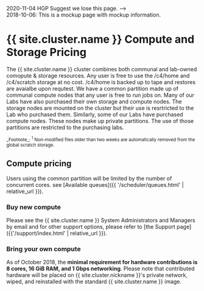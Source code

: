 <!--> 2020-11-04 HGP Suggest we lose this page. -->

<div class="alert alert-danger" role="alert">
2018-10-06: This is a mockup page with mockup information.
</div>

# {{ site.cluster.name }} Compute and Storage Pricing

The {{ site.cluster.name }} cluster combines both communal and lab-owned comopute & storage resources. Any user is free to use the /c4/home and /c4/scratch storage at no cost. /c4/home is backed up to tape and restores are avaialbe upon requtest. We have a common partition made up of communal compute nodes that any user is free to run jobs on. Many of our Labs have also purchased their own storage and compute nodes. The storage nodes are mounted on the cluster but their use is resrtricted to the Lab who purchased them. Similarly, some of our Labs have purchased compute nodes. These nodes make up private partitions. The use of those partitions are restricted to the purchasing labs.

<!--| Description                                          | Free | Compute contributor | Storage contributor
|------------------------------------------------------|:----:|:-------------------:|:-------------------:
| **Compute:**                                         |     |     |             
| • Baseline compute ([short.q & long.q])              |  ✔  |  ✔  |  ✔
| • Priority compute ([member.q])                      |     |  ✔  |      
| • GPU compute ([gpu.q]<sup>1</sup>)                  |     |  ✔  |
| **Storage:**                                         |     |     |             
| • Home storage ([200 GiB]<sup>2</sup>)               |  ✔  |  ✔  |  ✔
| • Global scratch storage ([unlimited]<sup>3</sup>)   |  ✔  |  ✔  |  ✔
| • Extra storage<sup>4</sup>                         |     |     |  ✔ -->


<small>
_Footnote_:
<!--<sup>1</sup> GPUs are currently only available to groups who have contributed with their own GPU-equipped compute nodes but there is [a plan] to provide baseline GPUs for all users. 
<sup>2</sup> There is [a plan] to increase the included amount of storage for all users. -->
<sup>1</sup> Non-modified files older than two weeks are automatically removed from the global scratch storage.
<!--<sup>2</sup> We are currently [in the process]({{ '/about/roadmap.html' | relative_url }}) of defining the _storage_ pricing model. -->
</small>


## Compute pricing

Users using the common partition will be limited by the number of concurrent cores.  see [Available queues]({{ '/scheduler/queues.html' | relative_url }}).


### Buy new compute

Please see the {{ site.cluster.name }} System Administrators and Managers by email and for other support options, please refer to [the Support page]({{'/support/index.html' | relative_url }}).

### Bring your own compute

As of October 2018, the **minimal requirement for hardware contributions is 8 cores, 16 GiB RAM, and 1 Gbps networking**.  Please note that contributed hardware will be placed on {{ site.cluster.nickname }}'s private network, wiped, and reinstalled with the standard {{ site.cluster.name }} image.


<!--## Storage pricing

We are currently [in the process]({{ '/about/roadmap.html' | relative_url }}) of defining the _storage_ pricing model, which will be available as soon as we have identified all the costs involved.



<style>
table {
  width: auto;
  margin-top: 1.5ex;
  margin-bottom: 1.5ex;
}
</style>

[200 GiB]: {{ '/about/specs.html' | relative_url }}
[unlimited]: {{ '/about/specs.html' | relative_url }}
[a plan]: {{ '/about/roadmap.html' | relative_url }}
[short.q & long.q]: {{ '/scheduler/queues.html' | relative_url }}
[member.q]: {{ '/scheduler/queues.html' | relative_url }}
[gpu.q]: {{ '/scheduler/queues.html' | relative_url }} -->
